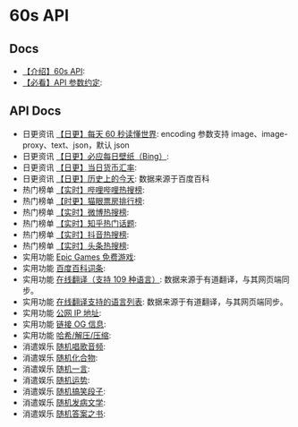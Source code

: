 # 60s API

## Docs
- [【介绍】60s API](https://docs.60s-api.viki.moe/apidoc/docs-site/5433871/5831581m0.md): 
- [【必看】API 参数约定](https://docs.60s-api.viki.moe/apidoc/docs-site/5433871/5827401m0.md): 

## API Docs
- 日更资讯 [【日更】每天 60 秒读懂世界](https://docs.60s-api.viki.moe/apidoc/docs-site/5433871/254026209e0.md): encoding 参数支持 image、image-proxy、text、json，默认 json
- 日更资讯 [【日更】必应每日壁纸（Bing）](https://docs.60s-api.viki.moe/apidoc/docs-site/5433871/254039779e0.md): 
- 日更资讯 [【日更】当日货币汇率](https://docs.60s-api.viki.moe/apidoc/docs-site/5433871/254044994e0.md): 
- 日更资讯 [【日更】历史上的今天](https://docs.60s-api.viki.moe/apidoc/docs-site/5433871/254044388e0.md): 数据来源于百度百科
- 热门榜单 [【实时】哔哩哔哩热搜榜](https://docs.60s-api.viki.moe/apidoc/docs-site/5433871/254039323e0.md): 
- 热门榜单 [【时更】猫眼票房排行榜](https://docs.60s-api.viki.moe/apidoc/docs-site/5433871/261610562e0.md): 
- 热门榜单 [【实时】微博热搜榜](https://docs.60s-api.viki.moe/apidoc/docs-site/5433871/254026663e0.md): 
- 热门榜单 [【实时】知乎热门话题](https://docs.60s-api.viki.moe/apidoc/docs-site/5433871/254026504e0.md): 
- 热门榜单 [【实时】抖音热搜榜](https://docs.60s-api.viki.moe/apidoc/docs-site/5433871/254028799e0.md): 
- 热门榜单 [【实时】头条热搜榜](https://docs.60s-api.viki.moe/apidoc/docs-site/5433871/254038833e0.md): 
- 实用功能 [Epic Games 免费游戏](https://docs.60s-api.viki.moe/apidoc/docs-site/5433871/254044293e0.md): 
- 实用功能 [百度百科词条](https://docs.60s-api.viki.moe/apidoc/docs-site/5433871/254040190e0.md): 
- 实用功能 [在线翻译（支持 109 种语言）](https://docs.60s-api.viki.moe/apidoc/docs-site/5433871/254700383e0.md): 数据来源于有道翻译，与其网页端同步。
- 实用功能 [在线翻译支持的语言列表](https://docs.60s-api.viki.moe/apidoc/docs-site/5433871/254707120e0.md): 数据来源于有道翻译，与其网页端同步。
- 实用功能 [公网 IP 地址](https://docs.60s-api.viki.moe/apidoc/docs-site/5433871/254712027e0.md): 
- 实用功能 [链接 OG 信息](https://docs.60s-api.viki.moe/apidoc/docs-site/5433871/254732113e0.md): 
- 实用功能 [哈希/解压/压缩](https://docs.60s-api.viki.moe/apidoc/docs-site/5433871/254679927e0.md): 
- 消遣娱乐 [随机唱歌音频](https://docs.60s-api.viki.moe/apidoc/docs-site/5433871/254716621e0.md): 
- 消遣娱乐 [随机化合物](https://docs.60s-api.viki.moe/apidoc/docs-site/5433871/259214845e0.md): 
- 消遣娱乐 [随机一言](https://docs.60s-api.viki.moe/apidoc/docs-site/5433871/254716087e0.md): 
- 消遣娱乐 [随机运势](https://docs.60s-api.viki.moe/apidoc/docs-site/5433871/254716338e0.md): 
- 消遣娱乐 [随机搞笑段子](https://docs.60s-api.viki.moe/apidoc/docs-site/5433871/254712744e0.md): 
- 消遣娱乐 [随机发病文学](https://docs.60s-api.viki.moe/apidoc/docs-site/5433871/254714298e0.md): 
- 消遣娱乐 [随机答案之书](https://docs.60s-api.viki.moe/apidoc/docs-site/5433871/254731303e0.md): 